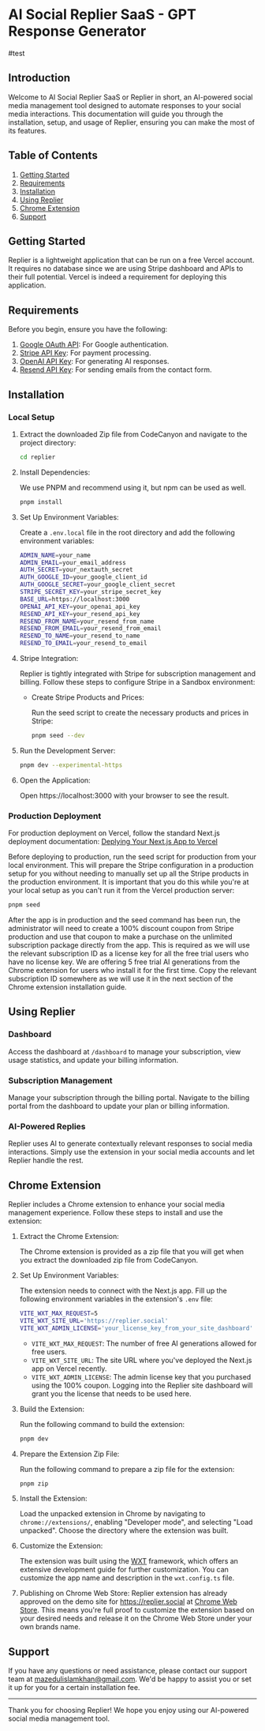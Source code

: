 # AI Social Replier SaaS - GPT Response Generator

#test
## Introduction

Welcome to AI Social Replier SaaS or Replier in short, an AI-powered social media management tool designed to automate responses to your social media interactions. This documentation will guide you through the installation, setup, and usage of Replier, ensuring you can make the most of its features.

## Table of Contents

1. [Getting Started](#getting-started)
2. [Requirements](#requirements)
3. [Installation](#installation)
4. [Using Replier](#using-replier)
5. [Chrome Extension](#chrome-extension)
6. [Support](#support)

## Getting Started

Replier is a lightweight application that can be run on a free Vercel account. It requires no database since we are using Stripe dashboard and APIs to their full potential. Vercel is indeed a requirement for deploying this application.

## Requirements

Before you begin, ensure you have the following:

1. [Google OAuth API](https://support.google.com/cloud/answer/6158849?hl=en): For Google authentication.
2. [Stripe API Key](https://support.stripe.com/questions/what-are-stripe-api-keys-and-how-to-find-them): For payment processing.
3. [OpenAI API Key](https://platform.openai.com/api-keys): For generating AI responses.
4. [Resend API Key](https://resend.com/): For sending emails from the contact form.

## Installation

### Local Setup

1. Extract the downloaded Zip file from CodeCanyon and navigate to the project directory:

   ```sh
   cd replier
   ```

2. Install Dependencies:

   We use PNPM and recommend using it, but npm can be used as well.

   ```sh
   pnpm install
   ```

3. Set Up Environment Variables:

   Create a `.env.local` file in the root directory and add the following environment variables:

   ```sh
   ADMIN_NAME=your_name
   ADMIN_EMAIL=your_email_address
   AUTH_SECRET=your_nextauth_secret
   AUTH_GOOGLE_ID=your_google_client_id
   AUTH_GOOGLE_SECRET=your_google_client_secret
   STRIPE_SECRET_KEY=your_stripe_secret_key
   BASE_URL=https://localhost:3000
   OPENAI_API_KEY=your_openai_api_key
   RESEND_API_KEY=your_resend_api_key
   RESEND_FROM_NAME=your_resend_from_name
   RESEND_FROM_EMAIL=your_resend_from_email
   RESEND_TO_NAME=your_resend_to_name
   RESEND_TO_EMAIL=your_resend_to_email
   ```

4. Stripe Integration:

   Replier is tightly integrated with Stripe for subscription management and billing. Follow these steps to configure Stripe in a Sandbox environment:

   - Create Stripe Products and Prices:

     Run the seed script to create the necessary products and prices in Stripe:

     ```sh
     pnpm seed --dev
     ```

5. Run the Development Server:

   ```sh
   pnpm dev --experimental-https
   ```

6. Open the Application:

   Open https://localhost:3000 with your browser to see the result.

### Production Deployment

For production deployment on Vercel, follow the standard Next.js deployment documentation: [Deplying Your Next.js App to Vercel](https://nextjs.org/learn-pages-router/basics/deploying-nextjs-app)

Before deploying to production, run the seed script for production from your local environment. This will prepare the Stripe configuration in a production setup for you without needing to manually set up all the Stripe products in the production environment. It is important that you do this while you're at your local setup as you can't run it from the Vercel production server:

```sh
pnpm seed
```

After the app is in production and the seed command has been run, the administrator will need to create a 100% discount coupon from Stripe production and use that coupon to make a purchase on the unlimited subscription package directly from the app. This is required as we will use the relevant subscription ID as a license key for all the free trial users who have no license key. We are offering 5 free trial AI generations from the Chrome extension for users who install it for the first time. Copy the relevant subscription ID somewhere as we will use it in the next section of the Chrome extension installation guide.

## Using Replier

### Dashboard

Access the dashboard at `/dashboard` to manage your subscription, view usage statistics, and update your billing information.

### Subscription Management

Manage your subscription through the billing portal. Navigate to the billing portal from the dashboard to update your plan or billing information.

### AI-Powered Replies

Replier uses AI to generate contextually relevant responses to social media interactions. Simply use the extension in your social media accounts and let Replier handle the rest.

## Chrome Extension

Replier includes a Chrome extension to enhance your social media management experience. Follow these steps to install and use the extension:

1. Extract the Chrome Extension:

   The Chrome extension is provided as a zip file that you will get when you extract the downloaded zip file from CodeCanyon.

2. Set Up Environment Variables:

   The extension needs to connect with the Next.js app. Fill up the following environment variables in the extension's `.env` file:

   ```sh
   VITE_WXT_MAX_REQUEST=5
   VITE_WXT_SITE_URL='https://replier.social'
   VITE_WXT_ADMIN_LICENSE='your_license_key_from_your_site_dashboard'
   ```

   - `VITE_WXT_MAX_REQUEST`: The number of free AI generations allowed for free users.
   - `VITE_WXT_SITE_URL`: The site URL where you've deployed the Next.js app on Vercel recently.
   - `VITE_WXT_ADMIN_LICENSE`: The admin license key that you purchased using the 100% coupon. Logging into the Replier site dashboard will grant you the license that needs to be used here.

3. Build the Extension:

   Run the following command to build the extension:

   ```sh
   pnpm dev
   ```

4. Prepare the Extension Zip File:

   Run the following command to prepare a zip file for the extension:

   ```sh
   pnpm zip
   ```

5. Install the Extension:

   Load the unpacked extension in Chrome by navigating to `chrome://extensions/`, enabling "Developer mode", and selecting "Load unpacked". Choose the directory where the extension was built.

6. Customize the Extension:

   The extension was built using the [WXT](https://wxt.dev) framework, which offers an extensive development guide for further customization. You can customize the app name and description in the `wxt.config.ts` file.

7. Publishing on Chrome Web Store:
   Replier extension has already approved on the demo site for https://replier.social at [Chrome Web Store](https://chromewebstore.google.com/detail/ai-social-replier-gpt-res/ahfilmopkkfaehndncopogaohdkddjjd). This means you're full proof to customize the extension based on your desired needs and release it on the Chrome Web Store under your own brands name.

## Support

If you have any questions or need assistance, please contact our support team at mazedulislamkhan@gmail.com. We'd be happy to assist you or set it up for you for a certain installation fee.

---

Thank you for choosing Replier! We hope you enjoy using our AI-powered social media management tool.
